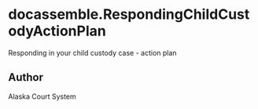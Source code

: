 # docassemble.RespondingChildCustodyActionPlan

Responding in your child custody case  - action plan

## Author

Alaska Court System
